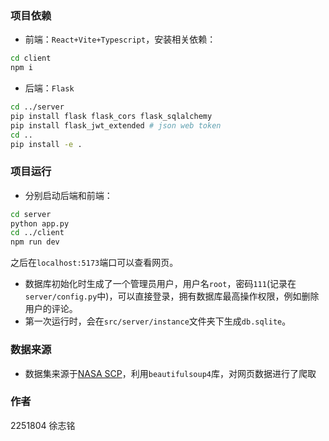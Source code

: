 ### 项目依赖
- 前端：`React+Vite+Typescript`，安装相关依赖：
```bash
cd client
npm i
```
- 后端：`Flask`
```bash
cd ../server
pip install flask flask_cors flask_sqlalchemy
pip install flask_jwt_extended # json web token
cd ..
pip install -e .
```

### 项目运行
- 分别启动后端和前端：
```bash
cd server
python app.py
cd ../client
npm run dev
```
之后在`localhost:5173`端口可以查看网页。
- 数据库初始化时生成了一个管理员用户，用户名`root`，密码`111`(记录在`server/config.py`中)，可以直接登录，拥有数据库最高操作权限，例如删除用户的评论。
- 第一次运行时，会在`src/server/instance`文件夹下生成`db.sqlite`。

### 数据来源
- 数据集来源于[NASA SCP](https://www.scp.byu.edu/current_icebergs.html)，利用`beautifulsoup4`库，对网页数据进行了爬取

### 作者
2251804 徐志铭